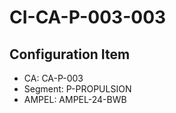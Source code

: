 # CI-CA-P-003-003

## Configuration Item
- CA: CA-P-003
- Segment: P-PROPULSION
- AMPEL: AMPEL-24-BWB
